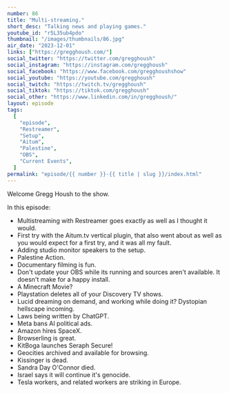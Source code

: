 ```yaml
---
number: 86
title: "Multi-streaming."
short_desc: "Talking news and playing games."
youtube_id: "r5L35ub4pdo"
thumbnail: "/images/thumbnails/86.jpg"
air_date: "2023-12-01"
links: ["https://gregghoush.com/"]
social_twitter: "https://twitter.com/gregghoush"
social_instagram: "https://instagram.com/gregghoush"
social_facebook: "https://www.facebook.com/gregghoushshow"
social_youtube: "https://youtube.com/gregghoush"
social_twitch: "https://twitch.tv/gregghoush"
social_tiktok: "https://tiktok.com/gregghoush"
social_other: "https://www.linkedin.com/in/gregghoush/"
layout: episode
tags:
  [
    "episode",
    "Restreamer",
    "Setup",
    "Aitum",
    "Palestine",
    "OBS",
    "Current Events",
  ]
permalink: "episode/{{ number }}-{{ title | slug }}/index.html"
---
```


Welcome Gregg Housh to the show.

In this episode:

- Multistreaming with Restreamer goes exactly as well as I thought it would.
- First try with the Aitum.tv vertical plugin, that also went about as well as you would expect for a first try, and it was all my fault.
- Adding studio monitor speakers to the setup.
- Palestine Action.
- Documentary filming is fun.
- Don't update your OBS while its running and sources aren't available. It doesn't make for a happy install.
- A Minecraft Movie?
- Playstation deletes all of your Discovery TV shows.
- Lucid dreaming on demand, and working while doing it? Dystopian hellscape incoming.
- Laws being written by ChatGPT.
- Meta bans AI political ads.
- Amazon hires SpaceX.
- Browserling is great.
- KitBoga launches Seraph Secure!
- Geocities archived and available for browsing.
- Kissinger is dead.
- Sandra Day O'Connor died.
- Israel says it will continue it's genocide.
- Tesla workers, and related workers are striking in Europe.
